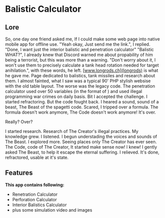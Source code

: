 
# Balistic Calculator

## Lore

So, one day one friend asked me, If I could make some web page into native mobile app for offline use.
"Yeah okay, Just send me the link.", I replied.
"Done, I want just the interior balistic and penetration calculator"
"Balistic WHAT?", I already knew that Discord warned me about propability of him being a terrorist, but this was more than a warning.
"Don't worry about it, I won't use them to precisely calculate a tank head rotation needed for target anihilation.", with these words, he left.
[www.longrods.ch](longrods) is what he gave me. Page dedicated to balistics, tank missiles and research about them.
I almost fainted, what I saw was a typical 90' PHP stylish websise with the old table layout.
The worse was the legacy code. The penetration calculator used over 50 variables (in the format of <letter><digit>) and used illegal programming war crimes on daily basis.
Bit I accepted the challenge. I started refractoring. But the code fought back.
I heared a sound, sound of a beast, The Beast of the spagetti code. Scared, I tripped over a formula.
The formula doesn't work anymore, The Code doesn't work anymore! It's over.

Really? Over?

I started research. Research of The Creator's illegal practices. My knowledge grew.
I listened. I begun understading the voices and sounds of The Beast.
I explored more. Seeing places only The Creator has ever seen.
The Code, code of The Creator, It started make sense now! I knew!
I gently asked The Beast, to help it escape the eternal suffering.
I relieved. It's done, refractored, usable at it's state.


## Features

**This app contains following:**
 - Renetration Calculator
 - Perforation Calculator
 - Interior Balistics Calculator
 - plus some simulation video and images
